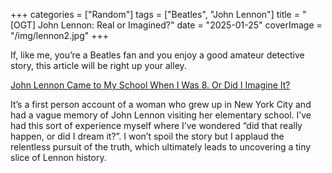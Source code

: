 +++
categories = ["Random"]
tags = ["Beatles", "John Lennon"]
title = "[OGT] John Lennon: Real or Imagined?"
date = "2025-01-25"
coverImage = "/img/lennon2.jpg"
+++

If, like me, you’re a Beatles fan and you enjoy a good amateur detective story, this article will be right up your alley.

<!--more-->

<a target="_blank" href="https://www.nytimes.com/2025/01/21/nyregion/john-lennon-friends-seminary-school-visit.html?unlocked_article_code=1.r04.7dED.W446lxFe8XZm&smid=url-share&utm_source=mco&utm_medium=email">John Lennon Came to My School When I Was 8. Or Did I Imagine It?</a>

It’s a first person account of a woman who grew up in New York City and had a vague memory of John Lennon visiting her elementary school. I’ve had this sort of experience myself where I’ve wondered “did that really happen, or did I dream it?”. I won’t spoil the story but I applaud the relentless pursuit of the truth, which ultimately leads to uncovering a tiny slice of Lennon history.
